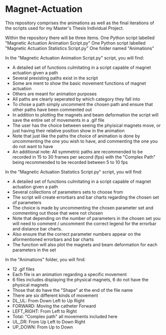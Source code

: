 # Magnet-Actuation
This repository comprises the animations as well as the final iterations of the scripts used for my Master's Thesis Individual Project.

Within the repository there will be three items.
One Python script labelled "Magnetic Actuation Animation Script.py"
One Python script labelled "Magnetic Actuation Statistics Script.py"
One folder named "Animations"

In the "Magnetic Actuation Animation Script.py" script, you will find:
- A detailed set of functions culmitating in a script capable of magnet actuation given a path
- Several prexisting paths exist in the script
- Some are ment to show the basic movement functions of magnet actuation
- Others are meant for animation purposes
- All paths are clearly seperated by which category they fall into
- To chose a path simply uncomment the chosen path and ensure that other paths have been commented out
- In addition to plotting the magnets and beam deformation the script will save the entire set of movements in a .gif file
- The user has the choice between seeing the phyisical magnets move, or just having their relative position show in the animation
- Note that just like the paths the choice of animation is done by uncommenting the one you wish to have, and commenting the one you do not want to have
- An additional note: All symmetric paths are recommended to be recorded in 15 to 30 frames per second (fps) with the "Complex Path" being recommended to be recorded between 5 to 10 fps

In the "Magnetic Actuation Statistics Script.py" script, you will find:
- A detailed set of functions culmitating in a script capable of magnet actuation given a path
- Several collections of parameters sets to choose from
- The script will create errorbars and bar charts regarding the chosen set of parameters 
- The choice is made by uncommenting the chosen parameter set and commenting out those that were not chosen
- Note that depending on the number of parameters in the chosen set you will need to comment / uncomment the correct legend for the errorbar and distance bar charts.
- Also ensure that the correct parameter numbers appear on the aformentioned errorbars and bar charts
- The function will also plot the magnets and beam deformation for each parameters in the set

In the "Animations" folder, you will find:
- 12 .gif files
- Each file is an animation regarding a specific movement
- 6 files includes displaying the physical magnets, 6 do not have the physical magnets
- Those that do have the "Shape" at the end of the file name
- There are six different kinds of movement
- DL_UL: From Down Left to Up Right
- FORWARD: Moving the catheter Forward
- LEFT_RIGHT: From Left to Right
- Total: "Complex path" all movements included here
- UL_DR: From Up Left to Down Right
- UP_DOWN: From Up to Down

